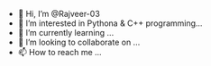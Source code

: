 - 👋 Hi, I’m @Rajveer-03
- 👀 I’m interested in Pythona & C++ programming...
- 🌱 I’m currently learning ...
- 💞️ I’m looking to collaborate on ...
- 📫 How to reach me ...

<!---
Rajveer-03/Rajveer-03 is a ✨ special ✨ repository because its `README.md` (this file) appears on your GitHub profile.
You can click the Preview link to take a look at your changes.
--->
